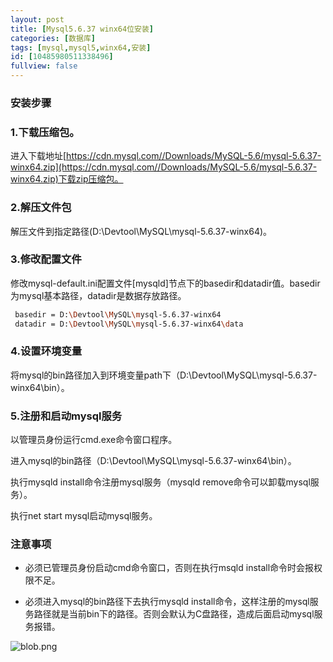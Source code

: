 ```yaml
---
layout: post
title: [Mysql5.6.37 winx64位安装]
categories: [数据库]
tags: [mysql,mysql5,winx64,安装]
id: [10485980511338496]
fullview: false
---
```


### 安装步骤


### 1.下载压缩包。

进入下载地址[https://cdn.mysql.com//Downloads/MySQL-5.6/mysql-5.6.37-winx64.zip](https://cdn.mysql.com//Downloads/MySQL-5.6/mysql-5.6.37-winx64.zip)下载zip压缩包。

### 2.解压文件包

解压文件到指定路径(D:\Devtool\MySQL\mysql-5.6.37-winx64)。

### 3.修改配置文件

修改mysql-default.ini配置文件[mysqld]节点下的basedir和datadir值。basedir为mysql基本路径，datadir是数据存放路径。


```bash
 basedir = D:\Devtool\MySQL\mysql-5.6.37-winx64
 datadir = D:\Devtool\MySQL\mysql-5.6.37-winx64\data
```

### 4.设置环境变量

将mysql的bin路径加入到环境变量path下（D:\Devtool\MySQL\mysql-5.6.37-winx64\bin）。

### 5.注册和启动mysql服务

以管理员身份运行cmd.exe命令窗口程序。

进入mysql的bin路径（D:\Devtool\MySQL\mysql-5.6.37-winx64\bin）。

执行mysqld install命令注册mysql服务（mysqld remove命令可以卸载mysql服务）。

执行net start mysql启动mysql服务。

### 注意事项

* 必须已管理员身份启动cmd命令窗口，否则在执行msqld install命令时会报权限不足。

* 必须进入mysql的bin路径下去执行mysqld install命令，这样注册的mysql服务路径就是当前bin下的路径。否则会默认为C盘路径，造成后面启动mysql服务报错。

![blob.png](http://file.ctosb.com/upload/image/20170802/1501651228491075129.png "1501651228491075129.png")



